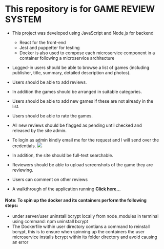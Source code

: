 # This repository is for GAME REVIEW SYSTEM
 * This project was developed using JavaScript and Node.js for backend
   * React for the front-end
   * Jest and puppetter for testing
   * Docker is also used to compose each microservice component in a container following a microservice architecture
 * Logged-in users should be able to browse a list of games (including publisher, title, summary, detailed description and photos).
 * Users should be able to add reviews.

 * In addition the games should be arranged in suitable categories.
 * Users should be able to add new games if these are not already in the list.
 * Users should be able to rate the games.
 * All new reviews should be flagged as pending until checked and released by the site admin.
  * To login as admin kindly email me for the request and I will send over the credentials.
<a href="mailto:dianamajek.dd@gmail.com?"><img src="https://img.shields.io/badge/gmail-%23DD0031.svg?&style=for-the-badge&logo=gmail&logoColor=white"/></a>

 * In addition, the site should be full-text searchable.
 * Reviewers should be able to upload screenshots of the game they are reviewing.
 * Users can comment on other reviews

* A walkthrough of the application running [__Click here...__](https://drive.google.com/file/d/1N5KJgeXPstbZcRQz4kOEc65C5pSPcz6T/view?usp=sharing)

#### Note: To spin up the docker and its containers perform the following steps:
  * under server/user uninstall bcrypt locally from node_modules in terminal using command: npm uninstall bcrypt
  * The Dockerfile within user directory contians a command to reinstall bcrypt, this is to ensure when spinning up the containers the user microservice installs bcrypt within its folder directory and avoid causing an error
